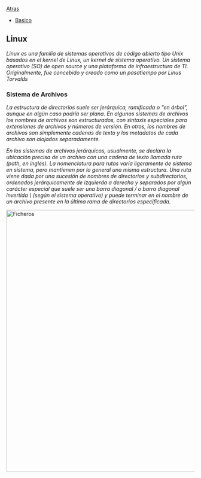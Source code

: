 [Atras](../../index.md)

<ul>
    <li>
        <a href="./Basico.md">Basico</a>
    </li>
</ul>

## Linux

_Linux es una familia de sistemas operativos de código abierto tipo Unix basados ​​en el kernel de Linux, un kernel de sistema operativo. Un sistema operativo (SO) de open source y una plataforma de infraestructura de TI. Originalmente, fue concebido y creado como un pasatiempo por Linus Torvalds_


### Sistema de Archivos

_La estructura de directorios suele ser jerárquica, ramificada o "en árbol", aunque en algún caso podría ser plana. En algunos sistemas de archivos los nombres de archivos son estructurados, con sintaxis especiales para extensiones de archivos y números de versión. En otros, los nombres de archivos son simplemente cadenas de texto y los metadatos de cada archivo son alojados separadamente._

_En los sistemas de archivos jerárquicos, usualmente, se declara la ubicación precisa de un archivo con una cadena de texto llamada ruta (path, en inglés). La nomenclatura para rutas varía ligeramente de sistema en sistema, pero mantienen por lo general una misma estructura. Una ruta viene dada por una sucesión de nombres de directorios y subdirectorios, ordenados jerárquicamente de izquierda a derecha y separados por algún carácter especial que suele ser una barra diagonal / o barra diagonal invertida \ (según el sistema operativo) y puede terminar en el nombre de un archivo presente en la última rama de directorios especificada._

<img src="https://i.blogs.es/b8d024/linux-file-system-hierarchy-linux-file-structure-optimized/original.jpg" alt="Ficheros" width="700">
